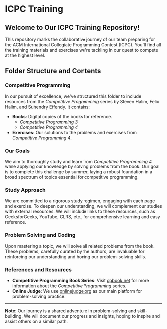 # ICPC Training

## Welcome to Our ICPC Training Repository!
This repository marks the collaborative journey of our team preparing for the ACM International Collegiate Programming Contest (ICPC). You'll find all the training materials and exercises we're tackling in our quest to compete at the highest level.

## Folder Structure and Contents

### Competitive Programming
In our pursuit of excellence, we've structured this folder to include resources from the *Competitive Programming* series by Steven Halim, Felix Halim, and Suhendry Effendy. It contains:
- **Books**: Digital copies of the books for reference.
  - *Competitive Programming 3*
  - *Competitive Programming 4*
- **Exercises**: Our solutions to the problems and exercises from *Competitive Programming 4*.

### Our Goals
We aim to thoroughly study and learn from *Competitive Programming 4* while applying our knowledge by solving problems from the book. Our goal is to complete this challenge by summer, laying a robust foundation in a broad spectrum of topics essential for competitive programming.

### Study Approach
We are committed to a rigorous study regimen, engaging with each page and exercise. To deepen our understanding, we will complement our studies with external resources. We will include links to these resources, such as GeeksforGeeks, YouTube, CLRS, etc., for comprehensive learning and easy reference.

### Problem Solving and Coding
Upon mastering a topic, we will solve all related problems from the book. These problems, carefully curated by the authors, are invaluable for reinforcing our understanding and honing our problem-solving skills.

### References and Resources
- **Competitive Programming Book Series**: Visit [cpbook.net](https://cpbook.net/) for more information about the *Competitive Programming* series.
- **Online Judge**: We use [onlinejudge.org](https://onlinejudge.org/) as our main platform for problem-solving practice.

---

**Note**: Our journey is a shared adventure in problem-solving and skill-building. We will document our progress and insights, hoping to inspire and assist others on a similar path.
